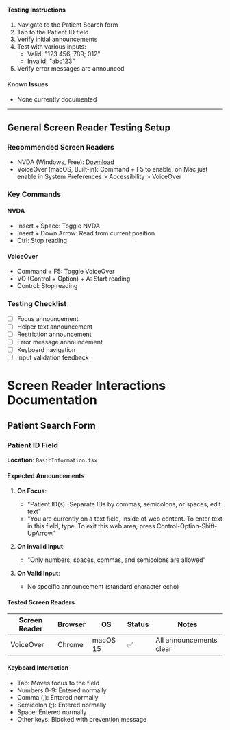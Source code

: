 
#### Testing Instructions
1. Navigate to the Patient Search form
2. Tab to the Patient ID field
3. Verify initial announcements
4. Test with various inputs:
   - Valid: "123 456, 789; 012"
   - Invalid: "abc123"
5. Verify error messages are announced

#### Known Issues
- None currently documented

---

## General Screen Reader Testing Setup

### Recommended Screen Readers
- NVDA (Windows, Free): [Download](https://www.nvaccess.org/)
- VoiceOver (macOS, Built-in): Command + F5 to enable, on Mac just enable in System Preferences > Accessibility > VoiceOver

### Key Commands
#### NVDA
- Insert + Space: Toggle NVDA
- Insert + Down Arrow: Read from current position
- Ctrl: Stop reading

#### VoiceOver
- Command + F5: Toggle VoiceOver
- VO (Control + Option) + A: Start reading
- Control: Stop reading

### Testing Checklist
- [ ] Focus announcement
- [ ] Helper text announcement
- [ ] Restriction announcement
- [ ] Error message announcement
- [ ] Keyboard navigation
- [ ] Input validation feedback

# Screen Reader Interactions Documentation

## Patient Search Form

### Patient ID Field
**Location**: `BasicInformation.tsx`

#### Expected Announcements

1. **On Focus**:
   - "Patient ID(s) -Separate IDs by commas, semicolons, or spaces, edit text"
   - "You are currently on a text field, inside of web content. To enter text in this field, type. To exit this web area, press Control-Option-Shift-UpArrow." 

2. **On Invalid Input**:
   - "Only numbers, spaces, commas, and semicolons are allowed"

3. **On Valid Input**:
   - No specific announcement (standard character echo)

#### Tested Screen Readers

| Screen Reader | Browser | OS | Status | Notes |
|--------------|---------|----|---------| ------|
| VoiceOver    | Chrome  | macOS 15   | ✅ | All announcements clear |

#### Keyboard Interaction
- Tab: Moves focus to the field
- Numbers 0-9: Entered normally
- Comma (,): Entered normally
- Semicolon (;): Entered normally
- Space: Entered normally
- Other keys: Blocked with prevention message